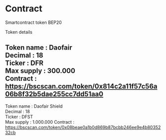 # Contract

Smartcontract token BEP20

Token details <br>

Token name : Daofair <br>
Decimal : 18 <br>
Ticker : DFR <br>
Max supply : 300.000 <br>
Contract : https://bscscan.com/token/0x814c2a11f57c56a06b8f32b5dae255cc7dd51aa0
-------------------------------

Token name : Daofair Shield <br>
Decimal : 18 <br>
Ticker : DFST <br>
Max supply : 1.000.000
Contract : https://bscscan.com/token/0x08beae0a1b0d869b87bcbb246ee9e4b8035232cb
